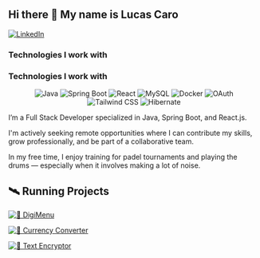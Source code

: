 ## Hi there 👋 My name is Lucas Caro

[![LinkedIn](https://img.shields.io/badge/LinkedIn-Profile-blue?logo=linkedin&style=flat-square)]([https://www.linkedin.com/in/tu-usuario/](https://www.linkedin.com/in/lucas-nahuel-caro/))

### **Technologies I work with**

### **Technologies I work with**

<p align="center">
  <img src="https://img.shields.io/badge/Java-F8C32C?logo=java&style=flat-square" alt="Java" />
  <img src="https://img.shields.io/badge/Spring_Boot-6DB33F?logo=springboot&style=flat-square" alt="Spring Boot" />
  <img src="https://img.shields.io/badge/React-61DAFB?logo=react&style=flat-square" alt="React" />
  <img src="https://img.shields.io/badge/MySQL-4479A1?logo=mysql&style=flat-square" alt="MySQL" />
  <img src="https://img.shields.io/badge/Docker-2496ED?logo=docker&style=flat-square" alt="Docker" />
  <img src="https://img.shields.io/badge/OAuth-2.0-FFCC33?logo=oauth&style=flat-square" alt="OAuth" />
  <img src="https://img.shields.io/badge/Tailwind_CSS-06B6D4?logo=tailwindcss&style=flat-square" alt="Tailwind CSS" />
  <img src="https://img.shields.io/badge/Hibernate-5f5f5f?logo=hibernate&style=flat-square" alt="Hibernate" />
</p>


I’m a Full Stack Developer specialized in Java, Spring Boot, and React.js.

I'm actively seeking remote opportunities where I can contribute my skills, grow professionally, and be part of a collaborative team.

In my free time, I enjoy training for padel tournaments and playing the drums — especially when it involves making a lot of noise.



<h2>🛰️ Running Projects </h2>

[![🍔 DigiMenu](https://img.shields.io/badge/Menu_Online-Visit-orange?style=for-the-badge&logo=springboot)](http://digimenu.com.ar/)

[![🔐 Currency Converter](https://img.shields.io/badge/Currency_Converter-Visit-orange?style=for-the-badge&logo=moneygram)](http://149.50.148.20:5173/)

[![🔐 Text Encryptor](https://img.shields.io/badge/Text_Encryptor-Visit-orange?style=for-the-badge&logo=javascript)](https://lucascaro97.github.io/ChallengeEncriptadorTextoAlura/)
